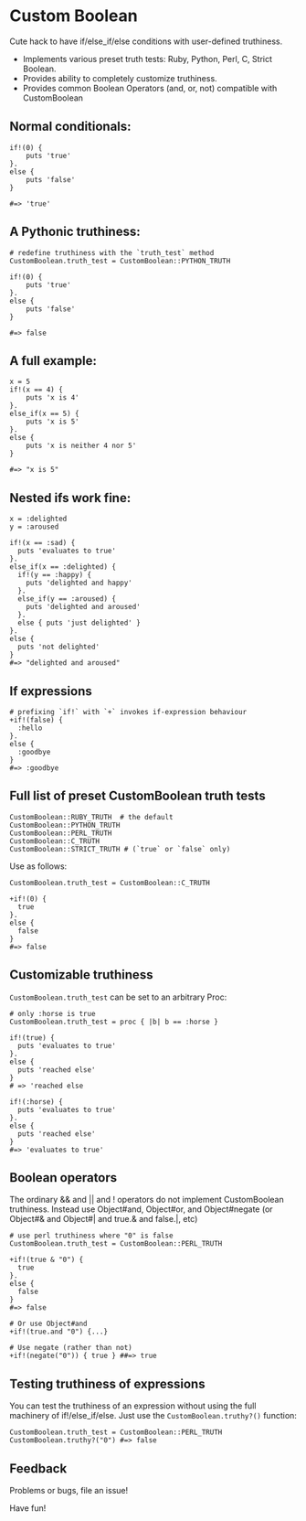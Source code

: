 Custom Boolean
==============

Cute hack to have if/else_if/else conditions with user-defined
truthiness.

* Implements various preset truth tests: Ruby, Python, Perl, C, Strict Boolean.
* Provides ability to completely customize truthiness.
* Provides common Boolean Operators (and, or, not) compatible with CustomBoolean

Normal conditionals:
--------------------
    if!(0) { 
        puts 'true' 
    }.
    else { 
        puts 'false' 
    }

    #=> 'true'

A Pythonic truthiness:
----------------------

    # redefine truthiness with the `truth_test` method
    CustomBoolean.truth_test = CustomBoolean::PYTHON_TRUTH

    if!(0) { 
        puts 'true' 
    }.
    else { 
        puts 'false' 
    }

    #=> false

A full example:
------------------------

    x = 5
    if!(x == 4) {
        puts 'x is 4' 
    }.
    else_if(x == 5) {
        puts 'x is 5'
    }.
    else {
        puts 'x is neither 4 nor 5'
    }

    #=> "x is 5"


Nested ifs work fine:
-------------------------

    x = :delighted
    y = :aroused
    
    if!(x == :sad) {
      puts 'evaluates to true' 
    }.
    else_if(x == :delighted) {
      if!(y == :happy) {
        puts 'delighted and happy'
      }.
      else_if(y == :aroused) {
        puts 'delighted and aroused'
      }.
      else { puts 'just delighted' }
    }.
    else {
      puts 'not delighted'
    }
    #=> "delighted and aroused"

If expressions
----------------

    # prefixing `if!` with `+` invokes if-expression behaviour
    +if!(false) {
      :hello
    }.
    else {
      :goodbye
    }
    #=> :goodbye

Full list of preset CustomBoolean truth tests
----------------------------------------------

    CustomBoolean::RUBY_TRUTH  # the default
    CustomBoolean::PYTHON_TRUTH 
    CustomBoolean::PERL_TRUTH 
    CustomBoolean::C_TRUTH
    CustomBoolean::STRICT_TRUTH # (`true` or `false` only)

Use as follows:

    CustomBoolean.truth_test = CustomBoolean::C_TRUTH

    +if!(0) {
      true
    }.
    else {
      false
    }
    #=> false
       

Customizable truthiness
-------------------------

`CustomBoolean.truth_test` can be set to an arbitrary Proc:
    
    # only :horse is true
    CustomBoolean.truth_test = proc { |b| b == :horse }
    
    if!(true) {
      puts 'evaluates to true' 
    }.
    else {
      puts 'reached else'
    }
    # => 'reached else
    
    if!(:horse) {
      puts 'evaluates to true' 
    }.
    else {
      puts 'reached else'
    }
    #=> 'evaluates to true'


Boolean operators
-----------------

The ordinary && and || and ! operators do not implement
CustomBoolean truthiness. Instead use Object#and, Object#or, and
Object#negate (or Object#& and Object#| and true.& and false.|, etc)

    # use perl truthiness where "0" is false
    CustomBoolean.truth_test = CustomBoolean::PERL_TRUTH

    +if!(true & "0") {
      true
    }.
    else {
      false
    }
    #=> false

    # Or use Object#and
    +if!(true.and "0") {...}

    # Use negate (rather than not)
    +if!(negate("0")) { true } ##=> true   
    
Testing truthiness of expressions
----------------------------------

You can test the truthiness of an expression without using the
full machinery of if!/else_if/else. Just use the
`CustomBoolean.truthy?()` function:

    CustomBoolean.truth_test = CustomBoolean::PERL_TRUTH
    CustomBoolean.truthy?("0") #=> false
    
Feedback
-----------

Problems or bugs, file an issue!

Have fun!
